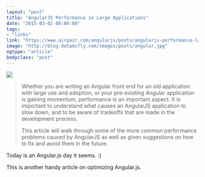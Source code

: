 ```yaml
---
layout: "post"
title: "AngularJS Performance in Large Applications"
date: "2015-03-02 08:00:00"
tags: 
- "links"
link: "https://www.airpair.com/angularjs/posts/angularjs-performance-large-applications"
image: "http://blog.datamcfly.com/images/posts/angular.jpg"
ogtype: "article"
bodyclass: "post"
---
```


<div><div class="image splash">
	<img src="http://blog.datamcfly.com/images/posts/angular.jpg" />
</div></div>


> Whether you are writing an Angular front end for an old application with large use and adoption, or your pre-existing Angular application is gaining momentum, performance is an important aspect. It is important to understand what causes an AngularJS application to slow down, and to be aware of tradeoffs that are made in the development process.
> 
> This article will walk through some of the more common performance problems caused by AngularJS as well as given suggestions on how to fix and avoid them in the future.

Today is an Angular.js day it seems. :)

This is another handy article on optimizing Angular.js.